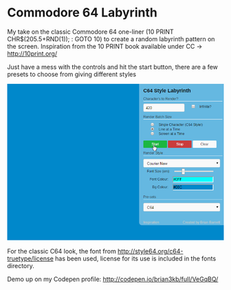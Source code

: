 # Commodore 64 Labyrinth
My take on the classic Commodore 64 one-liner (10 PRINT CHR$(205.5+RND(1)); : GOTO 10) to create a random labyrinth pattern on the screen. 
Inspiration from the 10 PRINT book available under CC -> http://10print.org/

Just have a mess with the controls and hit the start button, there are a few presets to choose from giving different styles

![Demo gif](/demo.gif?raw=true)

For the classic C64 look, the font from http://style64.org/c64-truetype/license has been used, license for its use is included in the fonts directory.

Demo up on my Codepen profile: http://codepen.io/brian3kb/full/VeGqBQ/
